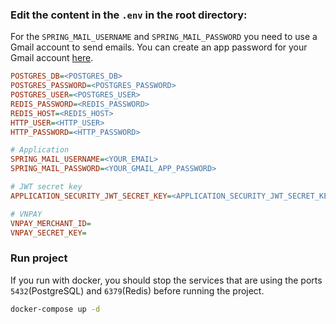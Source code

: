 ### Edit the content in the  `.env` in the root directory:
For the `SPRING_MAIL_USERNAME` and `SPRING_MAIL_PASSWORD` you need to use a Gmail account to send emails. You can create an app password for your Gmail account [here](https://myaccount.google.com/apppasswords).
```ini
POSTGRES_DB=<POSTGRES_DB>
POSTGRES_PASSWORD=<POSTGRES_PASSWORD>
POSTGRES_USER=<POSTGRES_USER>
REDIS_PASSWORD=<REDIS_PASSWORD>
REDIS_HOST=<REDIS_HOST>
HTTP_USER=<HTTP_USER>
HTTP_PASSWORD=<HTTP_PASSWORD>

# Application
SPRING_MAIL_USERNAME=<YOUR_EMAIL>
SPRING_MAIL_PASSWORD=<YOUR_GMAIL_APP_PASSWORD>

# JWT secret key 
APPLICATION_SECURITY_JWT_SECRET_KEY=<APPLICATION_SECURITY_JWT_SECRET_KEY>

# VNPAY 
VNPAY_MERCHANT_ID=
VNPAY_SECRET_KEY=

```

### Run project
If you run with docker, you should stop the services that are using the ports `5432`(PostgreSQL) and `6379`(Redis) before running the project.

```bash
docker-compose up -d
```
